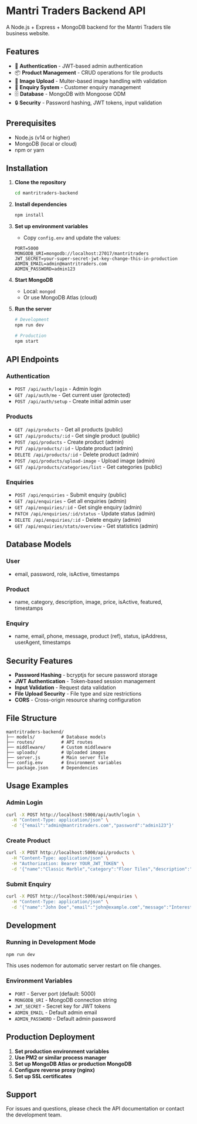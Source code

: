 # Mantri Traders Backend API

A Node.js + Express + MongoDB backend for the Mantri Traders tile business website.

## Features

- 🔐 **Authentication** - JWT-based admin authentication
- 📦 **Product Management** - CRUD operations for tile products
- 📸 **Image Upload** - Multer-based image handling with validation
- 📧 **Enquiry System** - Customer enquiry management
- 🗄️ **Database** - MongoDB with Mongoose ODM
- 🔒 **Security** - Password hashing, JWT tokens, input validation

## Prerequisites

- Node.js (v14 or higher)
- MongoDB (local or cloud)
- npm or yarn

## Installation

1. **Clone the repository**
   ```bash
   cd mantritraders-backend
   ```

2. **Install dependencies**
   ```bash
   npm install
   ```

3. **Set up environment variables**
   - Copy `config.env` and update the values:
   ```env
   PORT=5000
   MONGODB_URI=mongodb://localhost:27017/mantritraders
   JWT_SECRET=your-super-secret-jwt-key-change-this-in-production
   ADMIN_EMAIL=admin@mantritraders.com
   ADMIN_PASSWORD=admin123
   ```

4. **Start MongoDB**
   - Local: `mongod`
   - Or use MongoDB Atlas (cloud)

5. **Run the server**
   ```bash
   # Development
   npm run dev
   
   # Production
   npm start
   ```

## API Endpoints

### Authentication
- `POST /api/auth/login` - Admin login
- `GET /api/auth/me` - Get current user (protected)
- `POST /api/auth/setup` - Create initial admin user

### Products
- `GET /api/products` - Get all products (public)
- `GET /api/products/:id` - Get single product (public)
- `POST /api/products` - Create product (admin)
- `PUT /api/products/:id` - Update product (admin)
- `DELETE /api/products/:id` - Delete product (admin)
- `POST /api/products/upload-image` - Upload image (admin)
- `GET /api/products/categories/list` - Get categories (public)

### Enquiries
- `POST /api/enquiries` - Submit enquiry (public)
- `GET /api/enquiries` - Get all enquiries (admin)
- `GET /api/enquiries/:id` - Get single enquiry (admin)
- `PATCH /api/enquiries/:id/status` - Update status (admin)
- `DELETE /api/enquiries/:id` - Delete enquiry (admin)
- `GET /api/enquiries/stats/overview` - Get statistics (admin)

## Database Models

### User
- email, password, role, isActive, timestamps

### Product
- name, category, description, image, price, isActive, featured, timestamps

### Enquiry
- name, email, phone, message, product (ref), status, ipAddress, userAgent, timestamps

## Security Features

- **Password Hashing** - bcryptjs for secure password storage
- **JWT Authentication** - Token-based session management
- **Input Validation** - Request data validation
- **File Upload Security** - File type and size restrictions
- **CORS** - Cross-origin resource sharing configuration

## File Structure

```
mantritraders-backend/
├── models/          # Database models
├── routes/          # API routes
├── middleware/      # Custom middleware
├── uploads/         # Uploaded images
├── server.js        # Main server file
├── config.env       # Environment variables
└── package.json     # Dependencies
```

## Usage Examples

### Admin Login
```bash
curl -X POST http://localhost:5000/api/auth/login \
  -H "Content-Type: application/json" \
  -d '{"email":"admin@mantritraders.com","password":"admin123"}'
```

### Create Product
```bash
curl -X POST http://localhost:5000/api/products \
  -H "Content-Type: application/json" \
  -H "Authorization: Bearer YOUR_JWT_TOKEN" \
  -d '{"name":"Classic Marble","category":"Floor Tiles","description":"Elegant marble finish","image":"data:image/jpeg;base64,..."}'
```

### Submit Enquiry
```bash
curl -X POST http://localhost:5000/api/enquiries \
  -H "Content-Type: application/json" \
  -d '{"name":"John Doe","email":"john@example.com","message":"Interested in your tiles"}'
```

## Development

### Running in Development Mode
```bash
npm run dev
```
This uses nodemon for automatic server restart on file changes.

### Environment Variables
- `PORT` - Server port (default: 5000)
- `MONGODB_URI` - MongoDB connection string
- `JWT_SECRET` - Secret key for JWT tokens
- `ADMIN_EMAIL` - Default admin email
- `ADMIN_PASSWORD` - Default admin password

## Production Deployment

1. **Set production environment variables**
2. **Use PM2 or similar process manager**
3. **Set up MongoDB Atlas or production MongoDB**
4. **Configure reverse proxy (nginx)**
5. **Set up SSL certificates**

## Support

For issues and questions, please check the API documentation or contact the development team. 